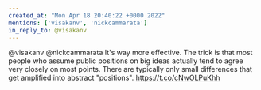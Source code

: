 ```yaml
---
created_at: "Mon Apr 18 20:40:22 +0000 2022"
mentions: ['visakanv', 'nickcammarata']
in_reply_to: @visakanv
---
```


@visakanv @nickcammarata It's way more effective. The trick is that most people who assume public positions on big ideas actually tend to agree very closely on most points. There are typically only small differences that get amplified into abstract "positions". https://t.co/cNwOLPuKhh